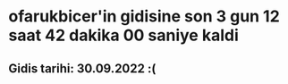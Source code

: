 # ofarukbicer'in gidisine son 3 gun 12 saat 42 dakika 00 saniye kaldi

## Gidis tarihi: 30.09.2022 :(